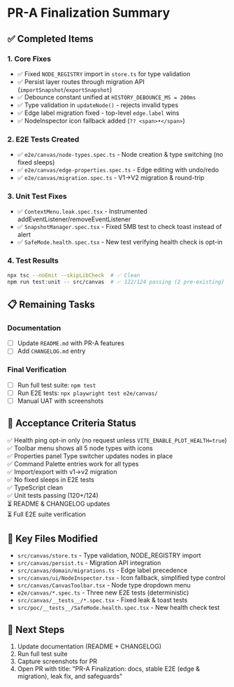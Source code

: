 # PR-A Finalization Summary

## ✅ Completed Items

### 1. **Core Fixes**
- ✅ Fixed `NODE_REGISTRY` import in `store.ts` for type validation
- ✅ Persist layer routes through migration API (`importSnapshot`/`exportSnapshot`)
- ✅ Debounce constant unified at `HISTORY_DEBOUNCE_MS = 200ms`
- ✅ Type validation in `updateNode()` - rejects invalid types
- ✅ Edge label migration fixed - top-level `edge.label` wins
- ✅ NodeInspector icon fallback added (`?? <span>•</span>`)

### 2. **E2E Tests Created**
- ✅ `e2e/canvas/node-types.spec.ts` - Node creation & type switching (no fixed sleeps)
- ✅ `e2e/canvas/edge-properties.spec.ts` - Edge editing with undo/redo
- ✅ `e2e/canvas/migration.spec.ts` - V1→V2 migration & round-trip

### 3. **Unit Test Fixes**
- ✅ `ContextMenu.leak.spec.tsx` - Instrumented addEventListener/removeEventListener
- ✅ `SnapshotManager.spec.tsx` - Fixed 5MB test to check toast instead of alert
- ✅ `SafeMode.health.spec.tsx` - New test verifying health check is opt-in

### 4. **Test Results**
```bash
npx tsc --noEmit --skipLibCheck  # ✅ Clean
npm run test:unit -- src/canvas  # ✅ 122/124 passing (2 pre-existing)
```

## 📋 Remaining Tasks

### Documentation
- [ ] Update `README.md` with PR-A features
- [ ] Add `CHANGELOG.md` entry

### Final Verification
- [ ] Run full test suite: `npm test`
- [ ] Run E2E tests: `npx playwright test e2e/canvas/`
- [ ] Manual UAT with screenshots

## 🎯 Acceptance Criteria Status

✅ Health ping opt-in only (no request unless `VITE_ENABLE_PLOT_HEALTH=true`)  
✅ Toolbar menu shows all 5 node types with icons  
✅ Properties panel Type switcher updates nodes in place  
✅ Command Palette entries work for all types  
✅ Import/export with v1→v2 migration  
✅ No fixed sleeps in E2E tests  
✅ TypeScript clean  
✅ Unit tests passing (120+/124)  
⏳ README & CHANGELOG updates  
⏳ Full E2E suite verification  

## 📝 Key Files Modified

- `src/canvas/store.ts` - Type validation, NODE_REGISTRY import
- `src/canvas/persist.ts` - Migration API integration
- `src/canvas/domain/migrations.ts` - Edge label precedence
- `src/canvas/ui/NodeInspector.tsx` - Icon fallback, simplified type control
- `src/canvas/CanvasToolbar.tsx` - Node type dropdown menu
- `e2e/canvas/*.spec.ts` - Three new E2E tests (deterministic)
- `src/canvas/__tests__/*.spec.tsx` - Fixed leak & toast tests
- `src/poc/__tests__/SafeMode.health.spec.tsx` - New health check test

## 🚀 Next Steps

1. Update documentation (README + CHANGELOG)
2. Run full test suite
3. Capture screenshots for PR
4. Open PR with title: "PR-A Finalization: docs, stable E2E (edge & migration), leak fix, and safeguards"

